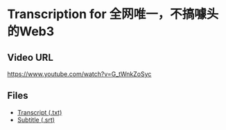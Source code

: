 # Transcription for 全网唯一，不搞噱头的Web3
## Video URL
https://www.youtube.com/watch?v=G_tWnkZoSyc
 
## Files
- [Transcript (.txt)](./transcript.txt)
- [Subtitle (.srt)](./transcript.srt)
